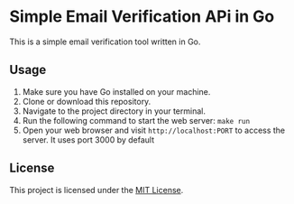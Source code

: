 # Simple Email Verification APi in Go

This is a simple email verification tool written in Go.

## Usage

1. Make sure you have Go installed on your machine.
2. Clone or download this repository.
3. Navigate to the project directory in your terminal.
4. Run the following command to start the web server: ``` make run ```
5. Open your web browser and visit `http://localhost:PORT` to access the server. It uses port 3000 by default


## License

This project is licensed under the [MIT License](LICENSE).